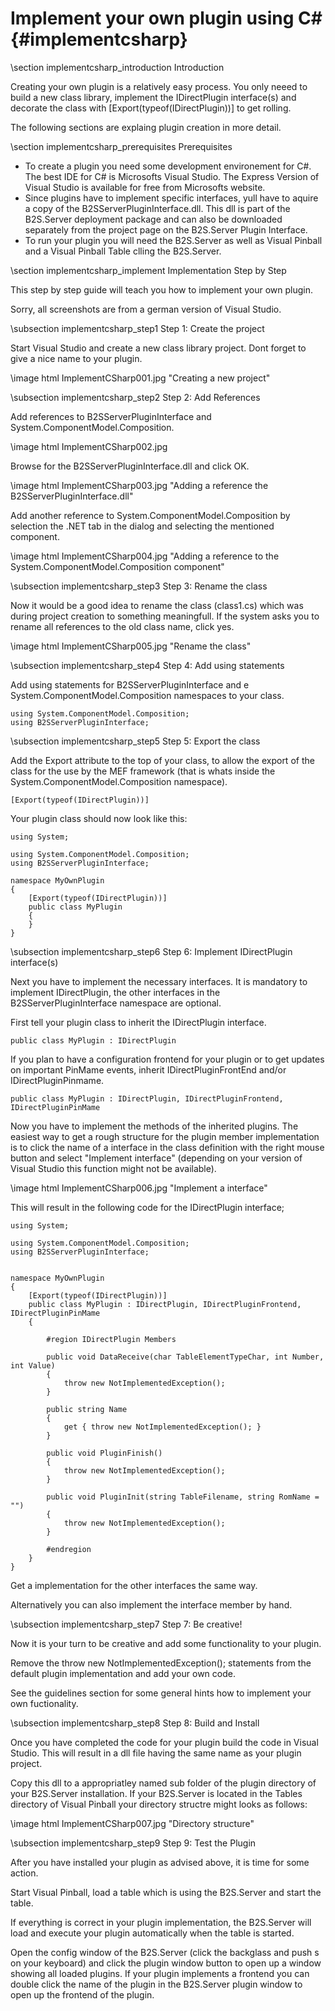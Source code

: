 ﻿Implement your own plugin using C# {#implementcsharp}
==================================================

\section implementcsharp_introduction Introduction

Creating your own plugin is a relatively easy process. You only neeed to build a new class library, implement the IDirectPlugin interface(s) and decorate the class with  [Export(typeof(IDirectPlugin))] to get rolling.

The following sections are explaing plugin creation in more detail.

\section implementcsharp_prerequisites Prerequisites

- To create a plugin you need some development environement for C#. The best IDE for C# is Microsofts Visual Studio. The Express Version of Visual Studio is available for free from Microsofts website.
- Since plugins have to implement specific interfaces, yull have to aquire a copy of the B2SServerPluginInterface.dll. This dll is part of the B2S.Server deployment package and can also be downloaded separately from the project page on the B2S.Server Plugin Interface.
- To run your plugin you will need the B2S.Server as well as Visual Pinball and a Visual Pinball Table clling the B2S.Server.

\section implementcsharp_implement Implementation Step by Step

This step by step guide will teach you how to implement your own plugin.

Sorry, all screenshots are from a german version of Visual Studio.

\subsection implementcsharp_step1 Step 1: Create the project

Start Visual Studio and create a new class library project. Dont forget to give a nice name to your plugin.

\image html ImplementCSharp001.jpg "Creating a new project"

\subsection implementcsharp_step2 Step 2: Add References

Add references to B2SServerPluginInterface and System.ComponentModel.Composition.

\image html ImplementCSharp002.jpg 
 
Browse for the B2SServerPluginInterface.dll and click OK.

\image html ImplementCSharp003.jpg "Adding a reference the B2SServerPluginInterface.dll"

Add another reference to System.ComponentModel.Composition by selection the .NET tab in the dialog and selecting the mentioned component.

\image html ImplementCSharp004.jpg "Adding a reference to the System.ComponentModel.Composition component"

\subsection implementcsharp_step3 Step 3: Rename the class

Now it would be a good idea to rename the class (class1.cs) which was during project creation to something meaningfull. If the system asks you to rename all references to the old class name, click yes.

\image html ImplementCSharp005.jpg "Rename the class"

\subsection implementcsharp_step4 Step 4: Add using statements

Add using statements for B2SServerPluginInterface and e System.ComponentModel.Composition namespaces to your class.

~~~~~~~~~~~~~~~~~~~~~~~~~~~~~~~~~~~~~~~~~(.cs)
using System.ComponentModel.Composition;
using B2SServerPluginInterface;
~~~~~~~~~~~~~~~~~~~~~~~~~~~~~~~~~~~~~~~~~

\subsection implementcsharp_step5 Step 5: Export the class 

Add the Export attribute to the top of your class, to allow the export of the class for the use by the MEF framework (that is whats inside the System.ComponentModel.Composition namespace).
~~~~~~~~~~~~~~~~~~~~~~~~~~~~~~~~~~~~~~~~~(.cs)
[Export(typeof(IDirectPlugin))]
~~~~~~~~~~~~~~~~~~~~~~~~~~~~~~~~~~~~~~~~~

Your plugin class should now look like this:

~~~~~~~~~~~~~~~~~~~~~~~~~~~~~~~~~~~~~~~~~(.cs)
using System;

using System.ComponentModel.Composition;
using B2SServerPluginInterface;

namespace MyOwnPlugin
{
    [Export(typeof(IDirectPlugin))]
    public class MyPlugin 
    {
    }
}
~~~~~~~~~~~~~~~~~~~~~~~~~~~~~~~~~~~~~~~~~

\subsection implementcsharp_step6 Step 6: Implement IDirectPlugin interface(s)

Next you have to implement the necessary interfaces. It is mandatory to implement IDirectPlugin, the other interfaces in the B2SServerPluginInterface namespace are optional.

First tell your plugin class to inherit the IDirectPlugin interface.

~~~~~~~~~~~~~~~~~~~~~~~~~~~~~~~~~~~~~~~~~(.cs)
public class MyPlugin : IDirectPlugin
~~~~~~~~~~~~~~~~~~~~~~~~~~~~~~~~~~~~~~~~~

If you plan to have a configuration frontend for your plugin or to get updates on important PinMame events, inherit IDirectPluginFrontEnd and/or IDirectPluginPinmame.

~~~~~~~~~~~~~~~~~~~~~~~~~~~~~~~~~~~~~~~~~(.cs)
public class MyPlugin : IDirectPlugin, IDirectPluginFrontend, IDirectPluginPinMame
~~~~~~~~~~~~~~~~~~~~~~~~~~~~~~~~~~~~~~~~~

Now you have to implement the methods of the inherited plugins. The easiest way to get a rough structure for the plugin member implementation is to click the name of a interface in the class definition with the right mouse button and select "Implement interface" (depending on your version of Visual Studio this function might not be available).

\image html ImplementCSharp006.jpg "Implement a interface"

This will result in the following code for the IDirectPlugin interface;

~~~~~~~~~~~~~~~~~~~~~~~~~~~~~~~~~~~~~~~~~(.cs)
using System;

using System.ComponentModel.Composition;
using B2SServerPluginInterface;


namespace MyOwnPlugin
{
    [Export(typeof(IDirectPlugin))]
    public class MyPlugin : IDirectPlugin, IDirectPluginFrontend, IDirectPluginPinMame
    {

        #region IDirectPlugin Members

        public void DataReceive(char TableElementTypeChar, int Number, int Value)
        {
            throw new NotImplementedException();
        }

        public string Name
        {
            get { throw new NotImplementedException(); }
        }

        public void PluginFinish()
        {
            throw new NotImplementedException();
        }

        public void PluginInit(string TableFilename, string RomName = "")
        {
            throw new NotImplementedException();
        }

        #endregion
    }
}
~~~~~~~~~~~~~~~~~~~~~~~~~~~~~~~~~~~~~~~~~

Get a implementation for the other interfaces the same way.

Alternatively you can also implement the interface member by hand.

\subsection implementcsharp_step7 Step 7: Be creative!

Now it is your turn to be creative and add some functionality to your plugin.

Remove the throw new NotImplementedException(); statements from the default plugin implementation and add your own code.

See the guidelines section for some general hints how to implement your own fuctionality.

\subsection implementcsharp_step8 Step 8: Build and Install

Once you have completed the code for your plugin build the code in Visual Studio. This will result in a dll file having the same name as your plugin project.

Copy this dll to a appropriatley named sub folder of the plugin directory of your B2S.Server installation. If your B2S.Server is located in the Tables directory of Visual Pinball your directory structre might looks as follows:

\image html ImplementCSharp007.jpg "Directory structure"

\subsection implementcsharp_step9 Step 9: Test the Plugin

After you have installed your plugin as advised above, it is time for some action.

Start Visual Pinball, load a table which is using the B2S.Server and start the table. 

If everything is correct in your plugin implementation, the B2S.Server will load and execute your plugin automatically when the table is started.

Open the config window of the B2S.Server (click the backglass and push s on your keyboard) and click the plugin window button to open up a window showing all loaded plugins. If your plugin implements a frontend you can double click the name of the plugin in the B2S.Server plugin window to open up the frontend of the plugin.


